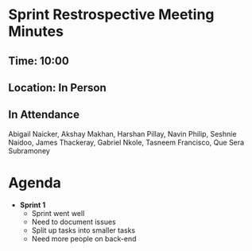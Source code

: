 # Sprint Restrospective Meeting Minutes 


## Time: 10:00
## Location: In Person
## In Attendance
Abigail Naicker, Akshay Makhan, Harshan Pillay, Navin Philip, Seshnie Naidoo, James Thackeray, Gabriel Nkole, Tasneem Francisco, Que Sera Subramoney

# Agenda 

* **Sprint 1**
  * Sprint went well
  * Need to document issues
  * Split up tasks into smaller tasks
  * Need more people on back-end
